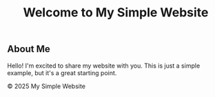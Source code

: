 <!DOCTYPE html>
<html lang="en">
<head>
    <meta charset="UTF-8">
    <meta name="viewport" content="width=device-width, initial-scale=1.0">
    <title>My Simple Website</title>
    <link rel="stylesheet" href="styles.css">
</head>
<body>
    <header>
        <h1>Welcome to My Simple Website</h1>
    </header>
    <main>
        <h2>About Me</h2>
        <p>Hello! I'm excited to share my website with you. This is just a simple example, but it's a great starting point.</p>
    </main>
    <footer>
        <p>&copy; 2025 My Simple Website</p>
    </footer>
</body>
<html>
<head>
    <style>
        pre {
            font-family: "Courier New", monospace;
            font-size: ;
            line-height: 4.16;
        }
        .border {
			
            color: #DAA520; /* Goldenrod */
			font-weight: bold;
        }
        .text {
            color: #2E8B57; /* SeaGreen */
			font-weight: bold;
        }
        .highlight {
            color: #DC143C; /* Crimson */
            font-weight: bold;
        }
    </style>
</head>
<body>
<pre>
<span class="border">╔══════════════════════════════════════════════════════════════════════════════════════╗</span>
<span class="border">║</span>                                                                                      <span class="border">║</span>
<span class="border">║</span>    <span class="text"><span class="highlight">MONEY</span> helps us meet our needs and pursue <span class="highlight">dreams</span>, but its pursuit can      </span><span class="border">║</span>
<span class="border">║</span>    <span class="text">lead to <span class="highlight">STRESS</span> and <span class="highlight">materialism</span>, often steering us away from what          </span><span class="border">║</span>
<span class="border">║</span>                          <span class="text"><span class="highlight">TRULY MATTERS </span> in life.</span>                                  <span class="border">║</span>
<span class="border">║</span>                                                                                      <span class="border">║</span>
<span class="border">╚══════════════════════════════════════════════════════════════════════════════════════╝</span>
</pre>
</body>
</html>

